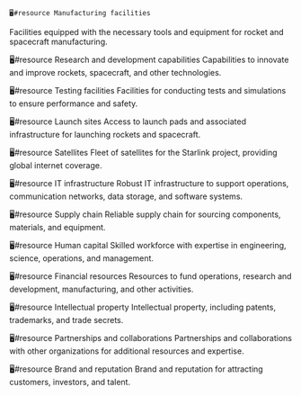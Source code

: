     🖥️#resource Manufacturing facilities
Facilities equipped with the necessary tools and equipment for rocket and spacecraft manufacturing.

🖥️#resource Research and development capabilities
Capabilities to innovate and improve rockets, spacecraft, and other technologies.

🖥️#resource Testing facilities
Facilities for conducting tests and simulations to ensure performance and safety.

🖥️#resource Launch sites
Access to launch pads and associated infrastructure for launching rockets and spacecraft.

🖥️#resource Satellites
Fleet of satellites for the Starlink project, providing global internet coverage.

🖥️#resource IT infrastructure
Robust IT infrastructure to support operations, communication networks, data storage, and software systems.

🖥️#resource Supply chain
Reliable supply chain for sourcing components, materials, and equipment.

🖥️#resource Human capital
Skilled workforce with expertise in engineering, science, operations, and management.

🖥️#resource Financial resources
Resources to fund operations, research and development, manufacturing, and other activities.

🖥️#resource Intellectual property
Intellectual property, including patents, trademarks, and trade secrets.

🖥️#resource Partnerships and collaborations
Partnerships and collaborations with other organizations for additional resources and expertise.

🖥️#resource Brand and reputation
Brand and reputation for attracting customers, investors, and talent.

